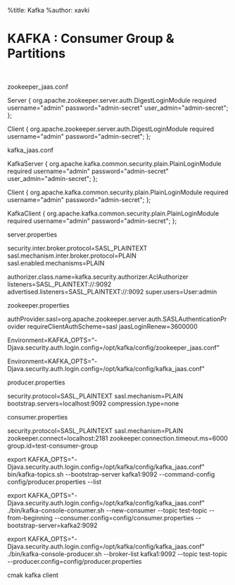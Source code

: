 %title: Kafka
%author: xavki


# KAFKA : Consumer Group & Partitions

<br>

zookeeper_jaas.conf

Server {
   org.apache.zookeeper.server.auth.DigestLoginModule required
   username="admin"
   password="admin-secret"
   user_admin="admin-secret";
};

Client {
   org.apache.zookeeper.server.auth.DigestLoginModule required
   username="admin"
   password="admin-secret";
};


kafka_jaas.conf

KafkaServer {
   org.apache.kafka.common.security.plain.PlainLoginModule required
   username="admin"
   password="admin-secret"
   user_admin="admin-secret";
};

Client {
   org.apache.kafka.common.security.plain.PlainLoginModule required
   username="admin"
   password="admin-secret";
};

KafkaClient {
   org.apache.kafka.common.security.plain.PlainLoginModule required
   username="admin"
   password="admin-secret";
};



server.properties

security.inter.broker.protocol=SASL_PLAINTEXT
sasl.mechanism.inter.broker.protocol=PLAIN
sasl.enabled.mechanisms=PLAIN

authorizer.class.name=kafka.security.authorizer.AclAuthorizer
listeners=SASL_PLAINTEXT://:9092
advertised.listeners=SASL_PLAINTEXT://:9092
super.users=User:admin



zookeeper.properties

authProvider.sasl=org.apache.zookeeper.server.auth.SASLAuthenticationProvider
requireClientAuthScheme=sasl
jaasLoginRenew=3600000



Environment=KAFKA_OPTS="-Djava.security.auth.login.config=/opt/kafka/config/zookeeper_jaas.conf"


Environment=KAFKA_OPTS="-Djava.security.auth.login.config=/opt/kafka/config/kafka_jaas.conf"


producer.properties

security.protocol=SASL_PLAINTEXT
sasl.mechanism=PLAIN
bootstrap.servers=localhost:9092
compression.type=none


consumer.properties

security.protocol=SASL_PLAINTEXT
sasl.mechanism=PLAIN
zookeeper.connect=localhost:2181
zookeeper.connection.timeout.ms=6000
group.id=test-consumer-group



export KAFKA_OPTS="-Djava.security.auth.login.config=/opt/kafka/config/kafka_jaas.conf"
bin/kafka-topics.sh --bootstrap-server kafka1:9092 --command-config config/producer.properties  --list

export KAFKA_OPTS="-Djava.security.auth.login.config=/opt/kafka/config/kafka_jaas.conf"
./bin/kafka-console-consumer.sh --new-consumer --topic test-topic --from-beginning --consumer.config=config/consumer.properties  --bootstrap-server=kafka2:9092

export KAFKA_OPTS="-Djava.security.auth.login.config=/opt/kafka/config/kafka_jaas.conf"
./bin/kafka-console-producer.sh --broker-list kafka1:9092 --topic test-topic --producer.config=config/producer.properties


cmak kafka client
